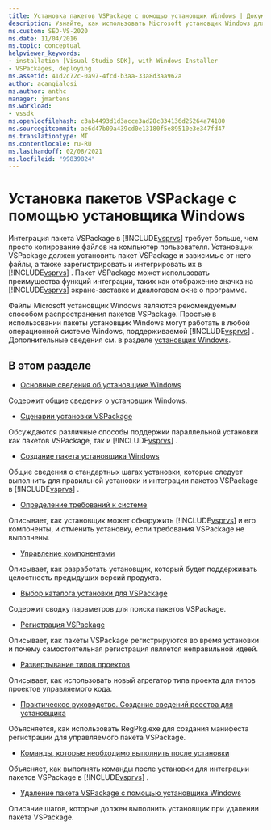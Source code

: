 ```yaml
---
title: Установка пакетов VSPackage с помощью установщик Windows | Документация Майкрософт
description: Узнайте, как использовать Microsoft установщик Windows для установки VSPackage и зависимых файлов, а также для регистрации и интеграции их в Visual Studio.
ms.custom: SEO-VS-2020
ms.date: 11/04/2016
ms.topic: conceptual
helpviewer_keywords:
- installation [Visual Studio SDK], with Windows Installer
- VSPackages, deploying
ms.assetid: 41d2c72c-0a97-4fcd-b3aa-33a8d3aa962a
author: acangialosi
ms.author: anthc
manager: jmartens
ms.workload:
- vssdk
ms.openlocfilehash: c3ab4493d1d3acce3ad28c834136d25264a74180
ms.sourcegitcommit: ae6d47b09a439cd0e13180f5e89510e3e347fd47
ms.translationtype: MT
ms.contentlocale: ru-RU
ms.lasthandoff: 02/08/2021
ms.locfileid: "99839824"
---
```

# <a name="installing-vspackages-with-windows-installer"></a>Установка пакетов VSPackage с помощью установщика Windows
Интеграция пакета VSPackage в [!INCLUDE[vsprvs](../../code-quality/includes/vsprvs_md.md)] требует больше, чем просто копирование файлов на компьютер пользователя. Установщик VSPackage должен установить пакет VSPackage и зависимые от него файлы, а также зарегистрировать и интегрировать их в [!INCLUDE[vsprvs](../../code-quality/includes/vsprvs_md.md)] . Пакет VSPackage может использовать преимущества функций интеграции, таких как отображение значка на [!INCLUDE[vsprvs](../../code-quality/includes/vsprvs_md.md)] экране-заставке и диалоговом окне о программе.

 Файлы Microsoft установщик Windows являются рекомендуемым способом распространения пакетов VSPackage. Простые в использовании пакеты установщик Windows могут работать в любой операционной системе Windows, поддерживаемой [!INCLUDE[vsprvs](../../code-quality/includes/vsprvs_md.md)] . Дополнительные сведения см. в разделе [установщик Windows](/previous-versions/2kt85ked(v=vs.120)).

## <a name="in-this-section"></a>В этом разделе
- [Основные сведения об установщике Windows](../../extensibility/internals/windows-installer-basics.md)

 Содержит общие сведения о установщик Windows.

- [Сценарии установки VSPackage](../../extensibility/internals/vspackage-setup-scenarios.md)

 Обсуждаются различные способы поддержки параллельной установки как пакетов VSPackage, так и [!INCLUDE[vsprvs](../../code-quality/includes/vsprvs_md.md)] .

- [Создание пакета установщика Windows](../../extensibility/internals/authoring-a-windows-installer-package.md)

 Общие сведения о стандартных шагах установки, которые следует выполнить для правильной установки и интеграции пакетов VSPackage в [!INCLUDE[vsprvs](../../code-quality/includes/vsprvs_md.md)] .

- [Определение требований к системе](../../extensibility/internals/detecting-system-requirements.md)

 Описывает, как установщик может обнаружить [!INCLUDE[vsprvs](../../code-quality/includes/vsprvs_md.md)] и его компоненты, и отменить установку, если требования VSPackage не выполнены.

- [Управление компонентами](../../extensibility/internals/component-management.md)

 Описывает, как разработать установщик, который будет поддерживать целостность предыдущих версий продукта.

- [Выбор каталога установки для VSPackage](../../extensibility/internals/choosing-the-installation-directory-for-a-vspackage.md)

 Содержит сводку параметров для поиска пакетов VSPackage.

- [Регистрация VSPackage](../../extensibility/internals/vspackage-registration.md)

 Описывает, как пакеты VSPackage регистрируются во время установки и почему самостоятельная регистрация является неправильной идеей.

- [Развертывание типов проектов](../../extensibility/internals/deploying-project-types.md)

 Описывает, как использовать новый агрегатор типа проекта для типов проектов управляемого кода.

- [Практическое руководство. Создание сведений реестра для установщика](../../extensibility/internals/how-to-generate-registry-information-for-an-installer.md)

 Объясняется, как использовать RegPkg.exe для создания манифеста регистрации для управляемого пакета VSPackage.

- [Команды, которые необходимо выполнить после установки](../../extensibility/internals/commands-that-must-be-run-after-installation.md)

 Объясняет, как выполнять команды после установки для интеграции пакетов VSPackage в [!INCLUDE[vsprvs](../../code-quality/includes/vsprvs_md.md)] .

- [Удаление пакета VSPackage с помощью установщика Windows](../../extensibility/internals/uninstalling-a-vspackage-with-windows-installer.md)

 Описание шагов, которые должен выполнить установщик при удалении пакета VSPackage.